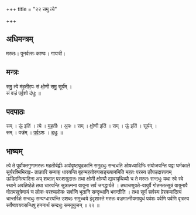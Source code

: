 +++
title = "२२ समु त्ये"

+++
## अधिमन्त्रम्
मरुतः। पुनर्वत्सः काण्वः। गायत्री।

## मन्त्रः
समु॒ त्ये म॑ह॒तीर॒पः सं क्षो॒णी समु॒ सूर्य॑म् ।  
सं वज्रं॑ पर्व॒शो द॑धुः ॥

## पदपाठः
सम् । ऊं॒ इति॑ । त्ये । म॒ह॒तीः । अ॒पः । सम् । क्षो॒णी इति॑ । सम् । ऊं॒ इति॑ । सूर्य॑म् ।  
सम् । वज्र॑म् । प॒र्व॒ऽशः । द॒धुः॒ ॥

## भाष्यम्
त्ये ते पूर्वोक्तगुणामरुतः महतीर्बह्वीः अपोवृष्ट्युदकानि समुदधुः सन्दधति ओषध्यादिभिः संयोजयन्ति यद्वा घर्मकाले सूर्यरश्मिभिराहृ- ताउपरि सम्यक् धारयन्ति बृहन्महतोरुपसङ्ख्यानमिति महतः परस्य ङीपउदात्तत्वम् ऊडिदमित्यादिना अप् शब्दात् परःशसुदात्तः तथा क्षोणी क्षोण्यौ द्यावापृथिव्यौ च ते मरुतः सन्दधुः यथा स्वे स्वे स्थाने अवतिष्ठेते तथा धारयन्ति सूत्रात्मना वायुना सर्वं जगद्धार्यते । तथाचश्रूयते-वायुर्वै गोतमतत्सूत्रं वायुनावै गोतमसूत्रेणायं च लोकः परश्चलोकः सर्वाणि भूतानि सन्दृब्धानि भवन्तीति । तथा सूर्यं सर्वस्य प्रेरकमादित्यं चान्तरिक्षे सन्दधुः सम्यग्धारयन्ति उशब्दः समुच्चये ईदृशास्ते मरुतः वज्रमात्मीयमायुधं पर्वशः पर्वणि पर्वणि वृत्रस्य सर्वेष्ववयवसन्धिषु हननार्थं सन्दधुः समयूयुजन् ॥ २२ ॥